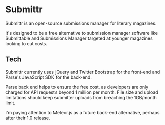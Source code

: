 Submittr
============

Submittr is an open-source submissions manager for literary magazines. 

It's designed to be a free alternative to submission manager software like Submittable and Submissions Manager targeted at younger magazines looking to cut costs.  


Tech
-----
Submittr currently uses jQuery and Twitter Bootstrap for the front-end and Parse's JavaScript SDK for the back-end.

Parse back end helps to ensure the free cost, as developers are only charged for API requests beyond 1 million per month. File size and upload limitations should keep submitter uploads from breaching the 1GB/month limit.

I'm paying attention to Meteor.js as a future back-end alternative, perhaps after their 1.0 release. 
